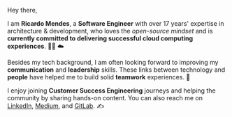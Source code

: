 Hey there,

I am **Ricardo Mendes**, a **Software Engineer** with over 17 years' expertise in architecture & development, who loves the _open-source mindset_ and is **currently committed to delivering successful cloud computing experiences**. :technologist: :cloud:

Besides my tech background, I am often looking forward to improving my **communication** and **leadership** skills. These links between technology and **people** have helped me to build solid **teamwork** experiences. :punch:

I enjoy joining **Customer Success Engineering** journeys and helping the community by sharing hands-on content. You can also reach me on [LinkedIn](https://www.linkedin.com/in/ricardolsmendes), [Medium](https://ricardolsmendes.medium.com), and [GitLab](https://www.gitlab.com/ricardomendes). :writing_hand:

<!--
**ricardolsmendes/ricardolsmendes** is a ✨ _special_ ✨ repository because its `README.md` (this file) appears on your GitHub profile.
